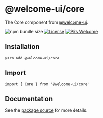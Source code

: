 # @welcome-ui/core

The Core component from [@welcome-ui](http://welcome-ui.com).

![npm bundle size](https://img.shields.io/bundlephobia/minzip/@welcome-ui/core) [![License](https://img.shields.io/npm/l/welcome-ui.svg)](https://github.com/WTTJ/welcome-ui/blob/master/LICENSE) [![PRs Welcome](https://img.shields.io/badge/PRs-welcome-mediumspringgreen.svg)](ttps://github.com/WTTJ/welcome-ui/blob/master/CONTRIBUTING.md)

## Installation

    yarn add @welcome-ui/core

## Import

    import { Core } from '@welcome-ui/core'

## Documentation

See the [package source](https://github.com/WTTJ/welcome-ui/tree/master/packages/Core) for more details.
